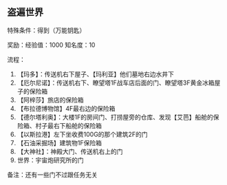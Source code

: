 ## 盗遍世界
特殊条件：得到（万能钥匙）

奖励：经验值：1000 知名度：10

流程：

1. 【玛多】：传送机右下屋子、【玛利亚】他们墓地右边水井下
2. 【厄尔尼诺】：传送机右下、瞭望塔1F战车店后面的门、瞭望塔3F黄金冰箱屋子的保险箱
3. 【阿梓莎】旅店的保险箱
4. 【布拉德博物馆】4F最右边的保险箱
5. 【德尔塔利奥】：大楼1F的房间门、打捞屋旁的仓库、发现【艾芭】船舱的保险箱、村子最右下船舱的保险箱
6. 【以斯拉港】左下坐收费100G的那个建筑2F的门
7. 【石油采掘场】建筑物1F保险箱
8. 【大神社】：神殿大门、传送机右上的门
9. 世界：宇宙炮研究所的门


备注：还有一些门不过跟任务无关

